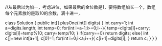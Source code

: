 //从最后以为加一，考虑进位，如果最后的金位数是1，要将数组加长一个，数组每个元素放的是取10的余数，满十进一，

class Solution {
    public int[] plusOne(int[] digits) {
        int carry=1;
        int a=digits.length;
        int temp=0;
        for(int i=a-1;i>=0;i--){
            temp=digits[i]+carry;
            digits[i]=temp%10;
            carry=temp/10;
        }
        if(carry==0) return digits;
        else{
            int c[]=new int[a+1];
            c[0]=1;
            for(int i=0;i<a;i++){
                c[i+1]=digits[i];
            }
            return c;
        }
    }
}